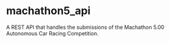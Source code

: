 # machathon5_api
A REST API that handles the submissions of the Machathon 5.00 Autonomous Car Racing Competition.
